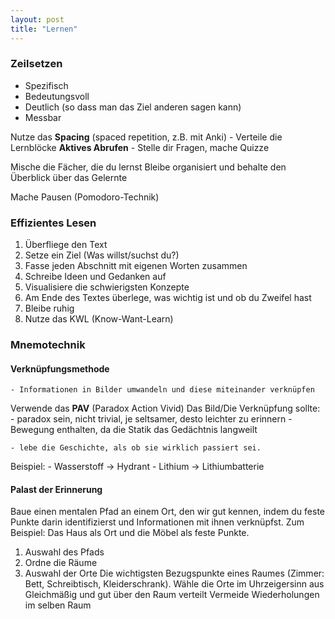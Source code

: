 ```yaml
---
layout: post
title: "Lernen"
---
```

### Zeilsetzen  
   
- Spezifisch
- Bedeutungsvoll
- Deutlich (so dass man das Ziel anderen sagen kann)
- Messbar
  
Nutze das **Spacing** (spaced repetition, z.B. mit Anki)
    - Verteile die Lernblöcke
**Aktives Abrufen**
    - Stelle dir Fragen, mache Quizze

Mische die Fächer, die du lernst
Bleibe organisiert und behalte den Überblick über das Gelernte
    
Mache Pausen (Pomodoro-Technik)

### Effizientes Lesen

1. Überfliege den Text
2. Setze ein Ziel (Was willst/suchst du?)
3. Fasse jeden Abschnitt mit eigenen Worten zusammen
4. Schreibe Ideen und Gedanken auf
5. Visualisiere die schwierigsten Konzepte
6. Am Ende des Textes überlege, was wichtig ist und ob du Zweifel hast
7. Bleibe ruhig
8. Nutze das KWL (Know-Want-Learn)

### Mnemotechnik
#### Verknüpfungsmethode
    - Informationen in Bilder umwandeln und diese miteinander verknüpfen
Verwende das **PAV** (Paradox Action Vivid)
Das Bild/Die Verknüpfung sollte:
    - paradox sein, nicht trivial, je seltsamer, desto leichter zu erinnern
    - Bewegung enthalten, da die Statik das Gedächtnis langweilt
    
    - lebe die Geschichte, als ob sie wirklich passiert sei.
Beispiel:
    - Wasserstoff → Hydrant
    - Lithium → Lithiumbatterie

#### Palast der Erinnerung
Baue einen mentalen Pfad an einem Ort, den wir gut kennen, indem du feste Punkte darin identifizierst und Informationen mit ihnen verknüpfst. Zum Beispiel: Das Haus als Ort und die Möbel als feste Punkte.
1. Auswahl des Pfads
2. Ordne die Räume
3. Auswahl der Orte
    Die wichtigsten Bezugspunkte eines Raumes (Zimmer: Bett, Schreibtisch, Kleiderschrank).
    Wähle die Orte im Uhrzeigersinn aus
    Gleichmäßig und gut über den Raum verteilt
    Vermeide Wiederholungen im selben Raum
